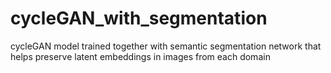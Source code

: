 # cycleGAN_with_segmentation

cycleGAN model trained together with semantic segmentation network that helps preserve latent embeddings in images from each domain
